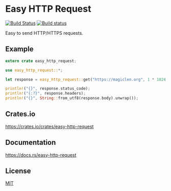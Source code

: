 Easy HTTP Request
====================

[![Build Status](https://travis-ci.org/magiclen/easy-http-request.svg?branch=master)](https://travis-ci.org/magiclen/easy-http-request)
[![Build status](https://ci.appveyor.com/api/projects/status/3o434rc48i9g850d/branch/master?svg=true)](https://ci.appveyor.com/project/magiclen/easy-http-request/branch/master)

Easy to send HTTP/HTTPS requests.

## Example

```rust
extern crate easy_http_request;

use easy_http_request::*;

let response = easy_http_request::get("https://magiclen.org", 1 * 1024 * 1024, QUERY_EMPTY, HEADERS_EMPTY).unwrap();

println!("{}", response.status_code);
println!("{:?}", response.headers);
println!("{}", String::from_utf8(response.body).unwrap());
```

## Crates.io

https://crates.io/crates/easy-http-request

## Documentation

https://docs.rs/easy-http-request

## License

[MIT](LICENSE)